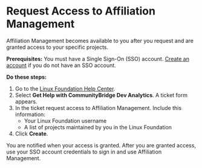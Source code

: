 # Request Access to Affiliation Management

Affiliation Management becomes available to you after you request and are granted access to your specific projects.

**Prerequisites:**  You must have a Single Sign-On \(SSO\) account. [Create an account](../../../sso/create-an-account.md) if you do not have an SSO account.

**Do these steps:**

1. Go to the [Linux Foundation Help Center](https://jira.linuxfoundation.org/servicedesk/customer/portal/4).
2. Select **Get Help with CommunityBridge Dev Analytics**. A ticket form appears.
3. In the ticket request access to Affiliation Management. Include this information:
   * Your Linux Foundation username
   * A list of projects maintained by you in the Linux Foundation
4. Click **Create**.

You are notified when your access is granted. After you are granted access, use your SSO account credentials to sign in and use Affiliation Management.

